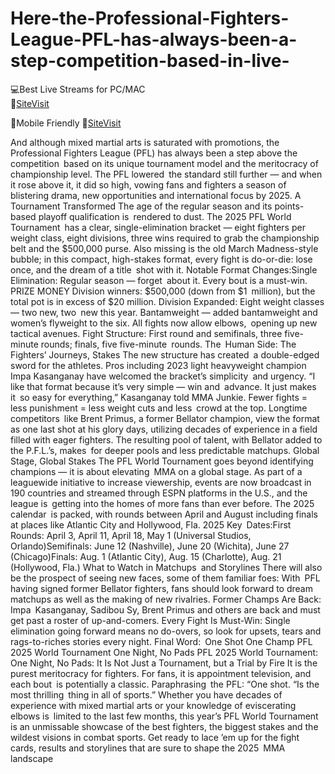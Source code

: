 # Here-the-Professional-Fighters-League-PFL-has-always-been-a-step-competition-based-in-live-


💻Best Live Streams for PC/MAC  
🔴[SiteVisit](https://rb.gy/na37tv)

📲Mobile  Friendly
🔴[SiteVisit](https://rb.gy/na37tv)


And although mixed martial arts is saturated with promotions, the Professional Fighters League (PFL) has always been a step above the competition based on its unique tournament model and the meritocracy of championship level. The PFL lowered the standard still further — and when it rose above it, it did so high, vowing fans and fighters a season of blistering drama, new opportunities and international focus by 2025.
A Tournament Transformed
The age of the regular season and its points-based playoff qualification is rendered to dust. The 2025 PFL World Tournament has a clear, single-elimination bracket — eight fighters per weight class, eight divisions, three wins required to grab the championship belt and the $500,000 purse. Also missing is the old March Madness-style bubble; in this compact, high-stakes format, every fight is do-or-die: lose once, and the dream of a title shot with it. Notable Format Changes:Single Elimination: Regular season — forget about it. Every bout is a must-win. PRIZE MONEY Division winners: $500,000 (down from $1 million), but the total pot is in excess of $20 million. Division Expanded: Eight weight classes — two new, two new this year. Bantamweight — added bantamweight and women’s flyweight to the six. All fights now allow elbows, opening up new tactical avenues. Fight Structure: First round and semifinals, three five-minute rounds; finals, five five-minute rounds.
The Human Side: The Fighters’ Journeys, Stakes
The new structure has created a double-edged sword for the athletes. Pros including 2023 light heavyweight champion Impa Kasanganay have welcomed the bracket’s simplicity and urgency. “I like that format because it’s very simple — win and advance. It just makes it so easy for everything,” Kasanganay told MMA Junkie. Fewer fights = less punishment = less weight cuts and less crowd at the top. Longtime competitors like Brent Primus, a former Bellator champion, view the format as one last shot at his glory days, utilizing decades of experience in a field filled with eager fighters. The resulting pool of talent, with Bellator added to the P.F.L.’s, makes for deeper pools and less predictable matchups.
Global Stage, Global Stakes
The PFL World Tournament goes beyond identifying champions — it is about elevating MMA on a global stage. As part of a leaguewide initiative to increase viewership, events are now broadcast in 190 countries and streamed through ESPN platforms in the U.S., and the league is getting into the homes of more fans than ever before. The 2025 calendar is packed, with rounds between April and August including finals at places like Atlantic City and Hollywood, Fla. 2025 Key Dates:First Rounds: April 3, April 11, April 18, May 1 (Universal Studios, Orlando)Semifinals: June 12 (Nashville), June 20 (Wichita), June 27 (Chicago)Finals: Aug. 1 (Atlantic City), Aug. 15 (Charlotte), Aug. 21 (Hollywood, Fla.)
What to Watch in Matchups and Storylines
There will also be the prospect of seeing new faces, some of them familiar foes: With PFL having signed former Bellator fighters, fans should look forward to dream matchups as well as the making of new rivalries. Former Champs Are Back: Impa Kasanganay, Sadibou Sy, Brent Primus and others are back and must get past a roster of up-and-comers. Every Fight Is Must-Win: Single elimination going forward means no do-overs, so look for upsets, tears and rags-to-riches stories every night.
Final Word: One Shot One Champ
PFL 2025 World Tournament One Night, No Pads PFL 2025 World Tournament: One Night, No Pads: It Is Not Just a Tournament, but a Trial by Fire It is the purest meritocracy for fighters. For fans, it is appointment television, and each bout is potentially a classic. Paraphrasing the PFL: “One shot. “Is the most thrilling thing in all of sports.” Whether you have decades of experience with mixed martial arts or your knowledge of eviscerating elbows is limited to the last few months, this year’s PFL World Tournament is an unmissable showcase of the best fighters, the biggest stakes and the wildest visions in combat sports. Get ready to lace ’em up for the fight cards, results and storylines that are sure to shape the 2025 MMA landscape
